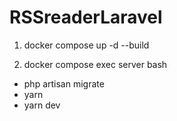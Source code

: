 # RSSreaderLaravel


1. docker compose up -d --build

2. docker compose exec server bash
- php artisan migrate
- yarn
- yarn dev